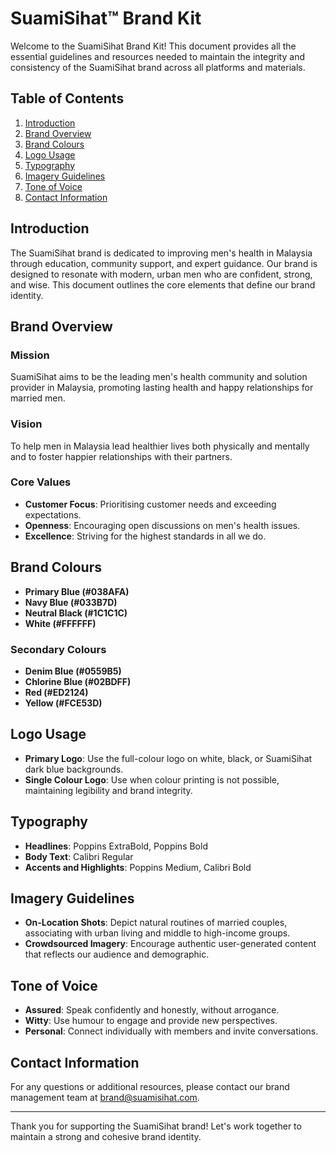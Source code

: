 # SuamiSihat™ Brand Kit

Welcome to the SuamiSihat Brand Kit! This document provides all the essential guidelines and resources needed to maintain the integrity and consistency of the SuamiSihat brand across all platforms and materials.

## Table of Contents

1. [Introduction](#introduction)
2. [Brand Overview](#brand-overview)
3. [Brand Colours](#brand-colours)
4. [Logo Usage](#logo-usage)
5. [Typography](#typography)
6. [Imagery Guidelines](#imagery-guidelines)
7. [Tone of Voice](#tone-of-voice)
8. [Contact Information](#contact-information)

## Introduction

The SuamiSihat brand is dedicated to improving men's health in Malaysia through education, community support, and expert guidance. Our brand is designed to resonate with modern, urban men who are confident, strong, and wise. This document outlines the core elements that define our brand identity.

## Brand Overview

### Mission
SuamiSihat aims to be the leading men's health community and solution provider in Malaysia, promoting lasting health and happy relationships for married men.

### Vision
To help men in Malaysia lead healthier lives both physically and mentally and to foster happier relationships with their partners.

### Core Values
- **Customer Focus**: Prioritising customer needs and exceeding expectations.
- **Openness**: Encouraging open discussions on men's health issues.
- **Excellence**: Striving for the highest standards in all we do.

## Brand Colours

- **Primary Blue (#038AFA)**
- **Navy Blue (#033B7D)**
- **Neutral Black (#1C1C1C)**
- **White (#FFFFFF)**

### Secondary Colours
- **Denim Blue (#0559B5)**
- **Chlorine Blue (#02BDFF)**
- **Red (#ED2124)**
- **Yellow (#FCE53D)**

## Logo Usage

- **Primary Logo**: Use the full-colour logo on white, black, or SuamiSihat dark blue backgrounds.
- **Single Colour Logo**: Use when colour printing is not possible, maintaining legibility and brand integrity.

## Typography

- **Headlines**: Poppins ExtraBold, Poppins Bold
- **Body Text**: Calibri Regular
- **Accents and Highlights**: Poppins Medium, Calibri Bold

## Imagery Guidelines

- **On-Location Shots**: Depict natural routines of married couples, associating with urban living and middle to high-income groups.
- **Crowdsourced Imagery**: Encourage authentic user-generated content that reflects our audience and demographic.

## Tone of Voice

- **Assured**: Speak confidently and honestly, without arrogance.
- **Witty**: Use humour to engage and provide new perspectives.
- **Personal**: Connect individually with members and invite conversations.

## Contact Information

For any questions or additional resources, please contact our brand management team at [brand@suamisihat.com](mailto:brand@suamisihat.com).

---

Thank you for supporting the SuamiSihat brand! Let's work together to maintain a strong and cohesive brand identity.


